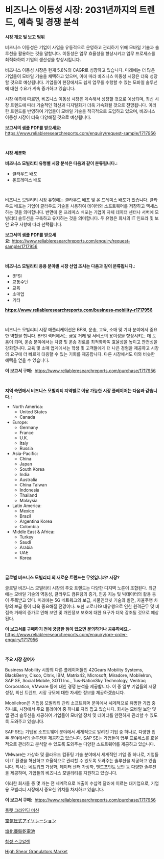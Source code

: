<p><h1>비즈니스 이동성 시장: 2031년까지의 트렌드, 예측 및 경쟁 분석</h1></p><p><strong>시장 개요 및 보고 범위</strong></p>
<p><p>비즈니스 이동성은 기업이 사업을 유동적으로 운영하고 관리하기 위해 모바일 기술과 솔루션을 활용하는 것을 말합니다. 이동성은 업무 효율성을 향상시키고 업무 프로세스를 최적화하여 기업의 생산성을 향상시킵니다.</p><p>비즈니스 이동성 시장은 현재 5.8%의 CAGR로 성장하고 있습니다. 미래에는 더 많은 기업들이 모바일 기술을 채택하고 있으며, 이에 따라 비즈니스 이동성 시장은 더욱 성장할 것으로 예상됩니다. 기업들이 현장에서도 쉽게 업무를 수행할 수 있는 모바일 솔루션에 대한 수요가 계속 증가하고 있습니다.</p><p>시장 예측에 따르면, 비즈니스 이동성 시장은 계속해서 성장할 것으로 예상되며, 최신 시장 트렌드에 따라 기술적인 혁신과 디지털화가 더욱 가속화될 것으로 전망됩니다. 이러한 트렌드를 반영하여 기업들이 모바일 기술을 적극적으로 도입하고 있으며, 비즈니스 이동성 시장이 더욱 다양해질 것으로 예상됩니다.</p></p>
<p><strong>보고서의 샘플 PDF를 받으세요:</strong> <a href="https://www.reliableresearchreports.com/enquiry/request-sample/1717956">https://www.reliableresearchreports.com/enquiry/request-sample/1717956</a></p>
<p>&nbsp;</p>
<p><strong>시장 세분화</strong></p>
<p><strong>비즈니스 모빌리티 유형별 시장 분석은 다음과 같이 분류됩니다.:</strong></p>
<p><ul><li>클라우드 배포</li><li>온프레미스 배포</li></ul></p>
<p>&nbsp;</p>
<p><p>비즈니스 모빌리티 시장 유형에는 클라우드 배포 및 온 프레미스 배포가 있습니다. 클라우드 배포는 기업이 클라우드 기술을 사용하여 데이터와 소프트웨어를 저장하고 액세스하는 것을 의미합니다. 반면에 온 프레미스 배포는 기업이 자체 데이터 센터나 서버에 모빌리티 솔루션을 구축하고 유지하는 것을 의미합니다. 두 유형은 회사의 IT 인프라 및 보안 요구 사항에 따라 선택됩니다.</p></p>
<p><strong>보고서의 샘플 PDF를 받으세요:</strong>&nbsp;<a href="https://www.reliableresearchreports.com/enquiry/request-sample/1717956">https://www.reliableresearchreports.com/enquiry/request-sample/1717956</a></p>
<p>&nbsp;</p>
<p><strong> 비즈니스 모빌리티 응용 분야별 시장 산업 조사는 다음과 같이 분류됩니다.:</strong></p>
<p><ul><li>BFSI</li><li>교통수단</li><li>교육</li><li>소매업</li><li>기타</li></ul></p>
<p><strong><a href="https://www.reliableresearchreports.com/business-mobility-r1717956">https://www.reliableresearchreports.com/business-mobility-r1717956</a></strong></p>
<p>&nbsp;</p>
<p><p>비즈니스 모빌리티 시장 애플리케이션은 BFSI, 운송, 교육, 소매 및 기타 분야에서 중요한 역할을 합니다. BFSI 섹터에서는 금융 거래 및 서비스의 용이성을 향상시키는 데 도움이 되며, 운송 분야에서는 차량 및 운송 경로를 최적화하여 효율성을 높이고 안전성을 강화합니다. 교육 및 소매 업계에서는 학생 및 고객들에게 더 나은 경험을 제공하고 시장의 요구에 더 빠르게 대응할 수 있는 기회를 제공합니다. 다른 시장에서도 이와 비슷한 혜택을 얻을 수 있습니다.</p></p>
<p><strong>이 보고서 구매:</strong>&nbsp; <a href="https://www.reliableresearchreports.com/purchase/1717956">https://www.reliableresearchreports.com/purchase/1717956</a></p>
<p>&nbsp;</p>
<p><strong>지역 측면에서 비즈니스 모빌리티 지역별로 이용 가능한 시장 플레이어는 다음과 같습니다.:</strong></p>
<p><ul>
    <li>
        North America:
        <ul>
            <li>United States</li>
            <li>Canada</li>
        </ul>
    </li>
    <li>
        Europe:
        <ul>
            <li>Germany</li>
            <li>France</li>
            <li>U.K.</li>
            <li>Italy</li>
            <li>Russia</li>
        </ul>
    </li>
    <li>
        Asia-Pacific:
        <ul>
            <li>China</li>
            <li>Japan</li>
            <li>South Korea</li>
            <li>India</li>
            <li>Australia</li>
            <li>China Taiwan</li>
            <li>Indonesia</li>
            <li>Thailand</li>
            <li>Malaysia</li>
        </ul>
    </li>
    <li>
        Latin America:
        <ul>
            <li>Mexico</li>
            <li>Brazil</li>
            <li>Argentina Korea</li>
            <li>Colombia</li>
        </ul>
    </li>
    <li>
        Middle East & Africa:
        <ul>
            <li>Turkey</li>
            <li>Saudi</li>
            <li>Arabia</li>
            <li>UAE</li>
            <li>Korea</li>
        </ul>
    </li>
    </ul></p>
<p>&nbsp;</p>
<p><strong>글로벌 비즈니스 모빌리티 의 새로운 트렌드는 무엇입니까? 시장?</strong></p>
<p><p>글로벌 비즈니스 모빌리티 시장의 주요 트렌드는 다양한 디지턕 노론이 조합된다. 최근에는 모바일 기술의 역동성, 클라우드 컴퓨팅의 증가, 인공 지능 및 빅데이터의 활용 등이 주목받고 있다. 미래에는 5G 네트워크의 보급, 사물인터넷 기술의 발전, 자율주행 차량의 보급 등이 더욱 중요해질 전망이다. 또한 코로나19 대유행으로 인한 원격근무 및 비접촉 거래의 증가로 인해 보안 및 개인정보 보호에 대한 요구가 더욱 강조될 것으로 예상된다.</p></p>
<p><strong>이 보고서를 구매하기 전에 궁금한 점이 있으면 문의하거나 공유하세요.</strong>- <a href="https://www.reliableresearchreports.com/enquiry/pre-order-enquiry/1717956">https://www.reliableresearchreports.com/enquiry/pre-order-enquiry/1717956</a></p>
<p>&nbsp;</p>
<p><strong>주요 시장 참여자</strong></p>
<p><p>Business Mobility 시장의 다른 플레이어들인 42Gears Mobility Systems, BlackBerry, Cisco, Citrix, IBM, Matrix42, Microsoft, Miradore, MobileIron, SAP SE, Social Mobile, SOTI Inc., Tus-NationSky Technology, Ventraq Corporation, VMware 등에 대한 경쟁 분석을 제공합니다. 이 중 일부 기업들의 시장 성장, 최신 트렌드, 시장 규모에 대한 자세한 정보를 제공하겠습니다.</p><p>MobileIron은 기업용 모빌리티 관리 소프트웨어 분야에서 세계적으로 유명한 기업 중 하나로, 시장에서 주요 플레이어 중 하나로 자리 잡고 있습니다. 회사는 모바일 보안 및 앱 관리 솔루션을 제공하여 기업들이 모바일 장치 및 데이터를 안전하게 관리할 수 있도록 도와주고 있습니다.</p><p>SAP SE는 기업용 소프트웨어 분야에서 세계적으로 알려진 기업 중 하나로, 다양한 업무 분야에서의 솔루션을 제공하고 있습니다. SAP SE는 기업들이 업무 프로세스를 효율적으로 관리하고 분석할 수 있도록 도와주는 다양한 소프트웨어를 제공하고 있습니다.</p><p>VMware는 가상화 및 클라우드 컴퓨팅 기술 분야에서 세계적인 기업 중 하나로, 기업들이 IT 환경을 혁신하고 효율적으로 관리할 수 있도록 도와주는 솔루션을 제공하고 있습니다. 회사는 네트워크 가상화, 데이터 센터 가상화, 엔드포인트 보안 등 다양한 솔루션을 제공하며, 기업들의 비즈니스 모빌리티를 지원하고 있습니다.</p><p>이러한 회사들 중 몇 개는 전 세계적으로 매출이 수십억 달러에 이르는 대기업으로, 기업용 모빌리티 시장에서 중요한 위치를 차지하고 있습니다.</p></p>
<p><strong>이 보고서 구매:</strong>&nbsp;&nbsp;<a href="https://www.reliableresearchreports.com/purchase/1717956">https://www.reliableresearchreports.com/purchase/1717956</a></p>
<p><p><a href="https://medium.com/@hugofirst44/%ED%8F%89%EB%A9%B4-%EC%97%B0%EC%82%AD%EA%B8%B0-%EC%8B%9C%EC%9E%A5%EC%9D%80-%EC%8B%9C%EC%9E%A5-%EC%A0%90%EC%9C%A0%EC%9C%A8-%ED%81%AC%EA%B8%B0-%EB%B0%8F-2031%EB%85%84%EA%B9%8C%EC%A7%80-%EC%98%88%EC%83%81%EB%90%98%EB%8A%94-%EC%98%88%EC%B8%A1%EC%97%90-%EC%B4%88%EC%A0%90%EC%9D%84-%EB%A7%9E%EC%B6%A5%EB%8B%88%EB%8B%A4-1f2969cff131">플랫 그라인딩 머신</a></p><p><a href="https://medium.com/@lonnierami89675202/%E7%A9%BA%E6%B0%97%E8%AA%BF%E6%95%B4%E3%82%A2%E3%82%A4%E3%82%BD%E3%83%AC%E3%83%BC%E3%82%B7%E3%83%A7%E3%83%B3%E5%B8%82%E5%A0%B4%E5%88%86%E6%9E%90-%E3%81%9D%E3%81%AEcagr-%E5%B8%82%E5%A0%B4%E3%82%BB%E3%82%B0%E3%83%A1%E3%83%B3%E3%83%86%E3%83%BC%E3%82%B7%E3%83%A7%E3%83%B3-%E3%81%8A%E3%82%88%E3%81%B3%E4%B8%96%E7%95%8C%E3%81%AE%E7%94%A3%E6%A5%AD%E6%A6%82%E8%A6%81-df0e0b28888c">空気圧式アイソレーション</a></p><p><a href="https://medium.com/@luckeycorbin/%E5%A1%A9%E5%8C%96%E4%BA%9C%E9%89%9B%E4%B9%BE%E9%9B%BB%E6%B1%A0%E5%B8%82%E5%A0%B4-%E5%B8%82%E5%A0%B4%E3%82%B7%E3%82%A7%E3%82%A2-%E5%B8%82%E5%A0%B4%E5%8B%95%E5%90%91-%E3%81%9D%E3%81%97%E3%81%A6%E5%B0%86%E6%9D%A5%E3%81%AE%E6%88%90%E9%95%B7%E3%82%92%E6%8E%A2%E3%82%8B-ed8febb5b60d">塩化亜鉛乾電池</a></p><p><a href="https://medium.com/@johnjames655/2024-2031-%EA%B8%B0%EA%B0%84%EC%9D%84-%EC%9C%84%ED%95%9C-%ED%95%A9%EC%84%B1-%EC%8A%A4%EC%BF%A0%EC%95%8C%EB%9E%80-%EC%8B%9C%EC%9E%A5-%EB%8F%99%ED%96%A5-%EB%B0%8F-%EC%8B%9C%EC%9E%A5-%EB%B6%84%EC%84%9D-%EC%98%88%EC%B8%A1-6aef3aea9c17">합성 스쿠알렌</a></p><p><a href="https://github.com/okotobwrhuteie/Market-Research-Report-List-2/blob/main/high-shear-granulators-market.md">High Shear Granulators Market</a></p></p>